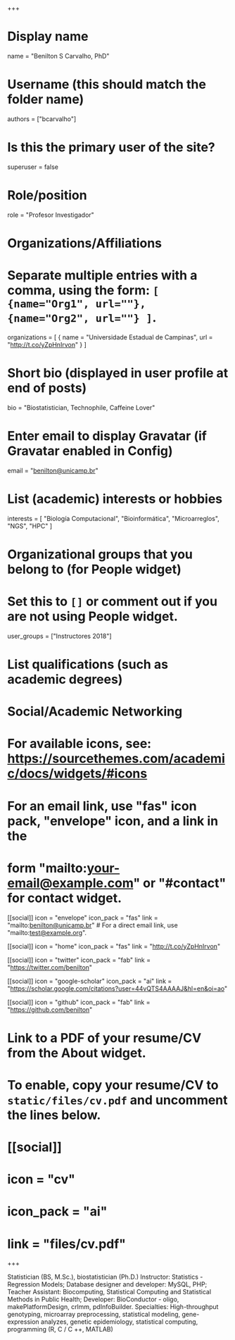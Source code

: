 +++
# Display name
name = "Benilton S Carvalho, PhD"

# Username (this should match the folder name)
authors = ["bcarvalho"]

# Is this the primary user of the site?
superuser = false

# Role/position
role = "Profesor Investigador"

# Organizations/Affiliations
#   Separate multiple entries with a comma, using the form: `[ {name="Org1", url=""}, {name="Org2", url=""} ]`.
organizations = [ { name = "Universidade Estadual de Campinas", url = "http://t.co/yZpHnIrvon" } ]

# Short bio (displayed in user profile at end of posts)
bio = "Biostatistician, Technophile, Caffeine Lover"

# Enter email to display Gravatar (if Gravatar enabled in Config)
email = "benilton@unicamp.br"

# List (academic) interests or hobbies
interests = [
  "Biología Computacional",
  "Bioinformática",
  "Microarreglos",
  "NGS",
  "HPC"
]

# Organizational groups that you belong to (for People widget)
#   Set this to `[]` or comment out if you are not using People widget.
user_groups = ["Instructores 2018"]

# List qualifications (such as academic degrees)

# Social/Academic Networking
# For available icons, see: https://sourcethemes.com/academic/docs/widgets/#icons
#   For an email link, use "fas" icon pack, "envelope" icon, and a link in the
#   form "mailto:your-email@example.com" or "#contact" for contact widget.

[[social]]
  icon = "envelope"
  icon_pack = "fas"
  link = "mailto:benilton@unicamp.br"  # For a direct email link, use "mailto:test@example.org".

[[social]]
  icon = "home"
  icon_pack = "fas"
  link = "http://t.co/yZpHnIrvon"
  
[[social]]
  icon = "twitter"
  icon_pack = "fab"
  link = "https://twitter.com/benilton"

[[social]]
  icon = "google-scholar"
  icon_pack = "ai"
  link = "https://scholar.google.com/citations?user=44vQTS4AAAAJ&hl=en&oi=ao"

[[social]]
  icon = "github"
  icon_pack = "fab"
  link = "https://github.com/benilton"

# Link to a PDF of your resume/CV from the About widget.
# To enable, copy your resume/CV to `static/files/cv.pdf` and uncomment the lines below.
# [[social]]
#   icon = "cv"
#   icon_pack = "ai"
#   link = "files/cv.pdf"

+++

Statistician (BS, M.Sc.), biostatistician (Ph.D.) 
Instructor: Statistics - Regression Models; 
Database designer and developer: MySQL, PHP; 
Teacher Assistant: Biocomputing, Statistical Computing and Statistical Methods in Public Health; 
Developer: BioConductor - oligo, makePlatformDesign, crlmm, pdInfoBuilder. 
Specialties: High-throughput genotyping, microarray preprocessing, statistical modeling, gene-expression analyzes, genetic epidemiology, statistical computing, programming (R, C / C ++, MATLAB)
